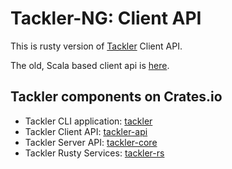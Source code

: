 # Tackler-NG: Client API

This is rusty version of [Tackler](https://tackler.e257.fi/) Client API.

The old, Scala based client api is [here](https://tackler.e257.fi/docs/client-api/).


## Tackler components on Crates.io

* Tackler CLI application: [tackler](https://crates.io/crates/tackler)
* Tackler Client API: [tackler-api](https://crates.io/crates/tackler-api)
* Tackler Server API: [tackler-core](https://crates.io/crates/tackler-core)
* Tackler Rusty Services: [tackler-rs](https://crates.io/crates/tackler-rs)

